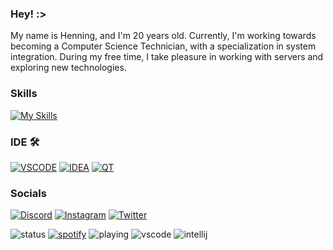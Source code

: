 ### Hey! :>
My name is Henning, and I'm 20 years old. Currently, I'm working towards becoming a Computer Science Technician, with a specialization in system integration. During my free time, I take pleasure in working with servers and exploring new technologies.


### Skills
[![My Skills](https://skillicons.dev/icons?i=cloudflare,workers,aws,azure,netlify,vercel,docker,java,cpp,python,html,css,php,mysql,mongodb,grafana&perline=10)](https://mutebefehl.de)

### IDE 🛠 
[![VSCODE](https://skillicons.dev/icons?i=vscode)](https://code.visualstudio.com/)
[![IDEA](https://skillicons.dev/icons?i=idea)](https://www.jetbrains.com/idea/)
[![QT](https://skillicons.dev/icons?i=qt)](https://www.qt.io/product)

### Socials
[![Discord](https://skillicons.dev/icons?i=discord)](https://discord.com/users/224270178836283392)
[![Instagram](https://skillicons.dev/icons?i=instagram)](https://www.instagram.com/mutebefehl/)	
[![Twitter](https://skillicons.dev/icons?i=twitter)](https://twitter.com/MuteBefehl)

![status](https://api.statusbadges.me/badge/status/224270178836283392?simple=true)
[![spotify](https://api.statusbadges.me/badge/spotify/224270178836283392)](https://api.statusbadges.me/openspotify/224270178836283392)
![playing](https://api.statusbadges.me/badge/playing/224270178836283392)
![vscode](https://api.statusbadges.me/badge/vscode/224270178836283392)
![intellij](https://api.statusbadges.me/badge/intellij/224270178836283392)

